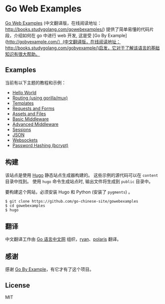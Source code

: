 # Go Web Examples

[Go Web Examples](https://gowebexamples.com/) (中文翻译版，在线阅读地址：http://books.studygolang.com/gowebexamples/)
提供了简单易懂的代码片段，介绍如何在 go 中进行 web 开发, 这是受 [Go By Example](http://gobyexample.com/）(中文翻译版，在线阅读地址：http://books.studygolang.com/gobyexample/)启发，它对于了解该语言的基础知识有很大帮助。

## Examples

当前有以下主题的教程和示例：

- [Hello World](http://books.studygolang.com/gowebexamples/hello-world/)
- [Routing (using gorilla/mux)](http://books.studygolang.com/gowebexamples/routes-using-gorilla-mux/)
- [Templates](http://books.studygolang.com/gowebexamples/templates/)
- [Requests and Forms](http://books.studygolang.com/gowebexamples/forms/)
- [Assets and Files](http://books.studygolang.com/gowebexamples/static-files/)
- [Basic Middleware](http://books.studygolang.com/gowebexamples/basic-middleware/)
- [Advanced Middleware](http://books.studygolang.com/gowebexamples/advanced-middleware/)
- [Sessions](http://books.studygolang.com/gowebexamples/sessions/)
- [JSON](http://books.studygolang.com/gowebexamples/json/)
- [Websockets](http://books.studygolang.com/gowebexamples/websockets/)
- [Password Hashing (bcrypt)](http://books.studygolang.com/gowebexamples/password-hashing/)

## 构建

该站点是使用 [Hugo](https://github/spf13/hugo) 静态站点生成器构建的。
这些示例的源代码可以在 `content` 目录中找到。
使用 `hugo` 命令生成站点时, 输出文件将生成到 `public` 目录中。

要构建这个网站，必须安装 Hugo 和 Python (安装了 `pygments`) 。

```console
$ git clone https://github.com/go-chinese-site/gowebexamples
$ cd gowebexamples
$ hugo
```

## 翻译

中文翻译工作由 [Go 语言中文网](https://studygolang.com) 组织，[ryan](https://github.com/ryan-bin)、[polaris](https://github.com/polaris1119) 翻译。

## 感谢

感谢 [Go By Example](https://gobyexample.com/)，有它才有了这个项目。

## License

MIT
